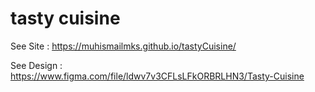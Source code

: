# tasty cuisine

See Site : https://muhismailmks.github.io/tastyCuisine/

See Design : https://www.figma.com/file/ldwv7v3CFLsLFkORBRLHN3/Tasty-Cuisine
